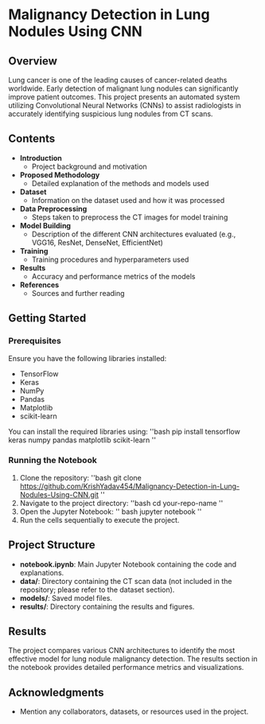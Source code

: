 
# Malignancy Detection in Lung Nodules Using CNN

## Overview
Lung cancer is one of the leading causes of cancer-related deaths worldwide. Early detection of malignant lung nodules can significantly improve patient outcomes. This project presents an automated system utilizing Convolutional Neural Networks (CNNs) to assist radiologists in accurately identifying suspicious lung nodules from CT scans.

## Contents
- **Introduction**
  - Project background and motivation
- **Proposed Methodology**
  - Detailed explanation of the methods and models used
- **Dataset**
  - Information on the dataset used and how it was processed
- **Data Preprocessing**
  - Steps taken to preprocess the CT images for model training
- **Model Building**
  - Description of the different CNN architectures evaluated (e.g., VGG16, ResNet, DenseNet, EfficientNet)
- **Training**
  - Training procedures and hyperparameters used
- **Results**
  - Accuracy and performance metrics of the models
- **References**
  - Sources and further reading

## Getting Started

### Prerequisites
Ensure you have the following libraries installed:
- TensorFlow
- Keras
- NumPy
- Pandas
- Matplotlib
- scikit-learn

You can install the required libraries using:
''bash
pip install tensorflow keras numpy pandas matplotlib scikit-learn
''

### Running the Notebook
1. Clone the repository:
  ''bash
   git clone https://github.com/KrishYadav454/Malignancy-Detection-in-Lung-Nodules-Using-CNN.git
   ''
2. Navigate to the project directory:
   ''bash
   cd your-repo-name
   ''
3. Open the Jupyter Notebook:
   '' bash
   jupyter notebook
   ''
4. Run the cells sequentially to execute the project.

## Project Structure
- **notebook.ipynb**: Main Jupyter Notebook containing the code and explanations.
- **data/**: Directory containing the CT scan data (not included in the repository; please refer to the dataset section).
- **models/**: Saved model files.
- **results/**: Directory containing the results and figures.

## Results
The project compares various CNN architectures to identify the most effective model for lung nodule malignancy detection. The results section in the notebook provides detailed performance metrics and visualizations.


## Acknowledgments
- Mention any collaborators, datasets, or resources used in the project.
